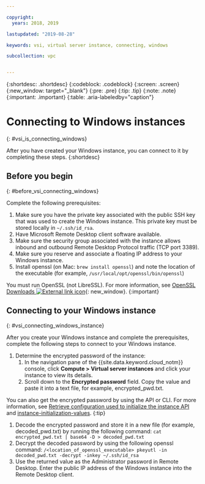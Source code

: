 ```yaml
---

copyright:
  years: 2018, 2019

lastupdated: "2019-08-28"

keywords: vsi, virtual server instance, connecting, windows

subcollection: vpc


---
```


{:shortdesc: .shortdesc}
{:codeblock: .codeblock}
{:screen: .screen}
{:new_window: target="_blank"}
{:pre: .pre}
{:tip: .tip}
{:note: .note}
{:important: .important}
{:table: .aria-labeledby="caption"}

# Connecting to Windows instances
{: #vsi_is_connecting_windows}

After you have created your Windows instance, you can connect to it by completing these steps.
{:shortdesc}

## Before you begin
{: #before_vsi_connecting_windows}

Complete the following prerequisites:

1. Make sure you have the private key associated with the public SSH key that was used to create the Windows instance. This private key must be stored locally in `~/.ssh/id_rsa`.
4. Have Microsoft Remote Desktop client software available.
1. Make sure the security group associated with the instance allows inbound and outbound Remote Desktop Protocol traffic (TCP port 3389).
1. Make sure you reserve and associate a floating IP address to your Windows instance.
2. Install openssl (on Mac: `brew install openssl`) and note the location of the executable (for example, `/usr/local/opt/openssl/bin/openssl`)

You must run OpenSSL (not LibreSSL). For more information, see [OpenSSL Downloads ![External link icon](../icons/launch-glyph.svg "External link icon")](https://www.openssl.org/source/){: new_window}.
{:important}


## Connecting to your Windows instance
{: #vsi_connecting_windows_instance}

After you create your Windows instance and complete the prerequisites, complete the following steps to connect to your Windows instance. 
  
1. Determine the encrypted password of the instance:
    1. In the navigation pane of the {{site.data.keyword.cloud_notm}} console, click **Compute > Virtual server instances** and click your instance to view its details.
    1. Scroll down to the **Encrypted password** field. Copy the value and paste it into a text file, for example, encrypted_pwd.txt.

  You can also get the encrypted password by using the API or CLI. For more information, see [Retrieve configuration used to initialize the instance API](https://{DomainName}/apidocs/vpc#retrieve-configuration-used-to-initialize-the-inst) and [instance-initialization-values](/docs/vpc?topic=vpc-cli-reference#instance-initialization-values).
  {:tip}

1. Decode the encrypted password and store it in a new file (for example, decoded_pwd.txt) by running the following command: `cat encrypted_pwd.txt | base64 -D > decoded_pwd.txt`
1. Decrypt the decoded password by using the following openssl command: `/<location_of_openssl_executable> pkeyutl -in decoded_pwd.txt -decrypt -inkey ~/.ssh/id_rsa`
1. Use the returned value as the Administrator password in Remote Desktop. Enter the public IP address of the Windows instance into the Remote Desktop client.
